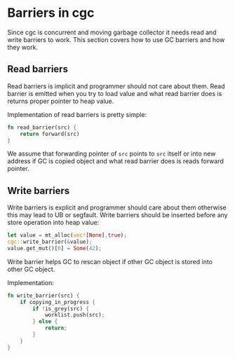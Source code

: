 # Barriers in cgc
Since cgc is concurrent and moving garbage collector it needs read and write barriers to work. This section covers how to use GC barriers and how they work.

## Read barriers
Read barriers is implicit and programmer should not care about them. Read barrier is emitted when you try to load value and what read barrier does is returns proper pointer to heap value.

Implementation of read barriers is pretty simple: 
```rust
fn read_barrier(src) {
    return forward(src)
}
```
We assume that forwarding pointer of `src` points to `src` itself or into new address if GC is copied object and what read barrier does is reads forward pointer.

## Write barriers
Write barriers is explicit and programmer should care about them otherwise this may lead to UB or segfault.
Write barriers should be inserted before any store operation into heap value: 
```rust
let value = mt_alloc(vec![None],true);
cgc::write_barrier(&value);
value.get_mut()[0] = Some(42);
```
Write barrier helps GC to rescan object if other GC object is stored into other GC object.

Implementation:
```rust
fn write_barrier(src) {
    if copying_in_progress {
        if !is_grey(src) {
            worklist.push(src);
        } else {
            return;
        }
    }
}
```
